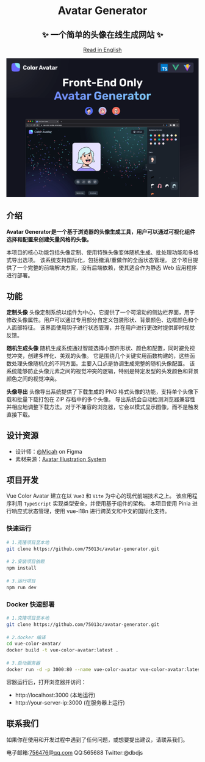 <div align="center">
  <h1>Avatar Generator</h1>

  <h2>✨ 一个简单的头像在线生成网站 ✨</h2>

[Read in English](./README.md)

</div>

<a href="#">
  <img src="./images/social-preview-1.png" alt="website-cover" />
</a>

## 介绍

**Avatar Generator是一个基于浏览器的头像生成工具，用户可以通过可视化组件选择和配置来创建矢量风格的头像。**

本项目的核心功能包括头像定制、使用特殊头像变体随机生成、批处理功能和多格式导出选项。
该系统支持国际化，包括撤消/重做作的全面状态管理。
这个项目提供了一个完整的前端解决方案，没有后端依赖，使其适合作为静态 Web 应用程序进行部署。

## 功能

**定制头像**
头像定制系统以组件为中心，它提供了一个可滚动的侧边栏界面，用于修改头像属性。用户可以通过专用部分自定义包装形状、背景颜色、边框颜色和个人面部特征。
该界面使用钩子进行状态管理，并在用户进行更改时提供即时视觉反馈。

**随机生成头像**
随机生成系统通过智能选择小部件形状、颜色和配置，同时避免视觉冲突，创建多样化、美观的头像。
它是围绕几个关键实用函数构建的，这些函数处理头像随机化的不同方面。主要入口点是协调生成完整的随机头像配置。
该系统能够防止头像元素之间的视觉冲突的逻辑，特别是特定发型的头发颜色和背景颜色之间的视觉冲突。

**头像导出**
头像导出系统提供了下载生成的 PNG 格式头像的功能，支持单个头像下载和批量下载打包在 ZIP 存档中的多个头像。
导出系统会自动检测浏览器兼容性并相应地调整下载方法。对于不兼容的浏览器，它会以模式显示图像，而不是触发直接下载。

## 设计资源

- 设计师：[@Micah](https://www.figma.com/@Micah) on Figma
- 素材来源：[Avatar Illustration System](https://www.figma.com/community/file/829741575478342595)

## 项目开发

Vue Color Avatar 建立在以 `Vue3` 和 `Vite` 为中心的现代前端技术之上。
该应用程序利用 `TypeScript` 实现类型安全，并使用基于组件的架构。
本项目使用 Pinia 进行响应式状态管理，使用 vue-i18n 进行跨英文和中文的国际化支持。

### 快速运行

```sh
# 1.克隆项目至本地
git clone https://github.com/75013c/avatar-generator.git

# 2.安装项目依赖
npm install

# 3.运行项目
npm run dev
```

### Docker 快速部署

```sh
# 1.克隆项目至本地
git clone https://github.com/75013c/avatar-generator.git

# 2.docker 编译
cd vue-color-avatar/
docker build -t vue-color-avatar:latest .

# 3.启动服务器
docker run -d -p 3000:80 --name vue-color-avatar vue-color-avatar:latest
```

容器运行后，打开浏览器并访问：

- http://localhost:3000 (本地运行)
- http://your-server-ip:3000 (在服务器上运行)

## 联系我们

如果你在使用和开发过程中遇到了任何问题，或想要提出建议，请联系我们。

电子邮箱:756476@qq.com
QQ:565688
Twitter:@dbdjs
